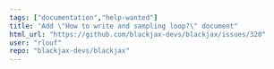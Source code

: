 ```yaml
---
tags: ["documentation","help-wanted"]
title: "Add \"How to write and sampling loop?\" document"
html_url: "https://github.com/blackjax-devs/blackjax/issues/320"
user: "rlouf"
repo: "blackjax-devs/blackjax"
---
```


